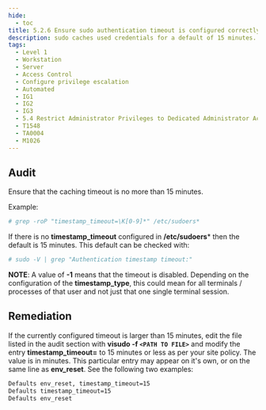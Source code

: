 ```yaml
---
hide:
  - toc
title: 5.2.6 Ensure sudo authentication timeout is configured correctly
description: sudo caches used credentials for a default of 15 minutes. This is for ease of use when there are multiple administrative tasks to perform. The timeout can be modified to suit local security policies.
tags:
  - Level 1
  - Workstation
  - Server
  - Access Control
  - Configure privilege escalation
  - Automated
  - IG1
  - IG2
  - IG3
  - 5.4 Restrict Administrator Privileges to Dedicated Administrator Accounts
  - T1548
  - TA0004
  - M1026
---
```


## Audit
Ensure that the caching timeout is no more than 15 minutes.

Example:
```bash
# grep -roP "timestamp_timeout=\K[0-9]*" /etc/sudoers*
```

If there is no **timestamp_timeout** configured in **/etc/sudoers*** then the default is 15 minutes. This default can be checked with:
```bash
# sudo -V | grep "Authentication timestamp timeout:"
```

**NOTE**: A value of **-1** means that the timeout is disabled. Depending on the configuration of the **timestamp_type**, this could mean for all terminals / processes of that user and not just that one single terminal session.

## Remediation
If the currently configured timeout is larger than 15 minutes, edit the file listed in the audit section with **visudo -f ``<PATH TO FILE>``** and modify the entry **timestamp_timeout=** to 15 minutes or less as per your site policy. The value is in minutes. This particular entry may appear on it's own, or on the same line as **env_reset**. See the following two examples:
```bash
Defaults env_reset, timestamp_timeout=15
Defaults timestamp_timeout=15
Defaults env_reset
```
